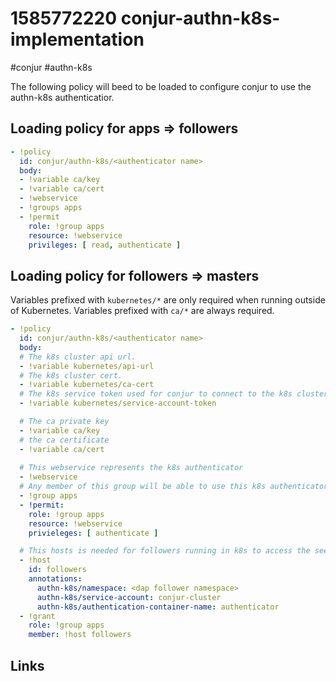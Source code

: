# 1585772220 conjur-authn-k8s-implementation
#conjur #authn-k8s

The following policy will beed to be loaded to configure conjur to use the authn-k8s authenticatior.

## Loading policy for apps => followers
```yml
- !policy
  id: conjur/authn-k8s/<authenticator name>
  body:
  - !variable ca/key
  - !variable ca/cert
  - !webservice
  - !groups apps
  - !permit
    role: !group apps
    resource: !webservice
    privileges: [ read, authenticate ]
```

## Loading policy for followers => masters
Variables prefixed with `kubernetes/*` are only required when
running outside of Kubernetes. Variables prefixed with `ca/*` 
are always required.

```yml
- !policy
  id: conjur/authn-k8s/<authenticator name>
  body:
  # The k8s cluster api url.
  - !variable kubernetes/api-url
  # The k8s cluster cert.
  - !variable kubernetes/ca-cert
  # The k8s service token used for conjur to connect to the k8s cluster.
  - !variable kubernetes/service-account-token

  # The ca private key
  - !variable ca/key
  # the ca certificate
  - !variable ca/cert
  
  # This webservice represents the k8s authenticator
  - !webservice
  # Any member of this group will be able to use this k8s authenticator
  - !group apps
  - !permit:
    role: !group apps
    resource: !webservice
    privieleges: [ authenticate ]

  # This hosts is needed for followers running in k8s to access the seed fetcher service
  - !host
    id: followers
    annotations:
      authn-k8s/namespace: <dap follower namespace>
      authn-k8s/service-account: conjur-cluster
      authn-k8s/authentication-container-name: authenticator
  - !grant
	role: !group apps
	member: !host followers
```




## Links
